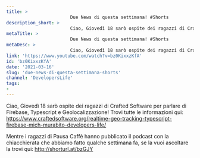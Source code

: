 ```yaml
---
title: > 
                        Due News di questa settimana! #Shorts
description_short: > 
                        Ciao, Giovedì 18 sarò ospite dei ragazzi di Crafted Software per parlare di Firebase, Typescript e Geolocalizzazione! Trovi tutte le ...
metaTitle: > 
                        Due News di questa settimana! #Shorts
metaDesc: > 
                        Ciao, Giovedì 18 sarò ospite dei ragazzi di Crafted Software per parlare di Firebase, Typescript e Geolocalizzazione! Trovi tutte le ...
link: 'https://www.youtube.com/watch?v=bz0KixxzKfA'
id: 'bz0KixxzKfA'
date: '2021-03-16'
slug: 'due-news-di-questa-settimana-shorts'
channel: 'DevelopersLife'
tags: 
- 
---
```

Ciao,
Giovedì 18 sarò ospite dei ragazzi di Crafted Software per parlare di Firebase, Typescript e Geolocalizzazione! Trovi tutte le informazioni qui: https://www.craftedsoftware.org/realtime-geo-tracking-typescript-firebase-mich-murabito-developers-life/

Mentre i ragazzi di Pausa Caffè hanno pubblicato il podcast con la chiacchierata che abbiamo fatto qualche settimana fa, se la vuoi ascoltare la trovi qui: http://shorturl.at/bzGJY